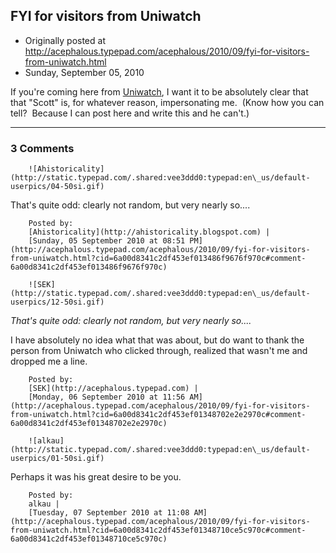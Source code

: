 ## FYI for visitors from Uniwatch

 * Originally posted at http://acephalous.typepad.com/acephalous/2010/09/fyi-for-visitors-from-uniwatch.html
 * Sunday, September 05, 2010



If you're coming here from [Uniwatch](http://www.uniwatchblog.com/2010/09/04/have-you-no-sense-of-decency-sir-at-long-last-have-you-left-no-sense-of-decency/), I want it to be absolutely clear that that "Scott" is, for whatever reason, impersonating me.  (Know how you can tell?  Because I can post here and write this and he can't.)

		

* * *

### 3 Comments 

		

                
[]()

	

		![Ahistoricality](http://static.typepad.com/.shared:vee3ddd0:typepad:en\_us/default-userpics/04-50si.gif)
	

	

		

That's quite odd: clearly not random, but very nearly so....

	

		Posted by:
		[Ahistoricality](http://ahistoricality.blogspot.com) |
		[Sunday, 05 September 2010 at 08:51 PM](http://acephalous.typepad.com/acephalous/2010/09/fyi-for-visitors-from-uniwatch.html?cid=6a00d8341c2df453ef013486f9676f970c#comment-6a00d8341c2df453ef013486f9676f970c)

[]()

	

		![SEK](http://static.typepad.com/.shared:vee3ddd0:typepad:en\_us/default-userpics/12-50si.gif)
	

	

		

_That's quite odd: clearly not random, but very nearly so...._

I have absolutely no idea what that was about, but do want to thank the person from Uniwatch who clicked through, realized that wasn't me and dropped me a line.

	

		Posted by:
		[SEK](http://acephalous.typepad.com) |
		[Monday, 06 September 2010 at 11:56 AM](http://acephalous.typepad.com/acephalous/2010/09/fyi-for-visitors-from-uniwatch.html?cid=6a00d8341c2df453ef01348702e2e2970c#comment-6a00d8341c2df453ef01348702e2e2970c)

[]()

	

		![alkau](http://static.typepad.com/.shared:vee3ddd0:typepad:en\_us/default-userpics/01-50si.gif)
	

	

		

Perhaps it was his great desire to be you.

	

		Posted by:
		alkau |
		[Tuesday, 07 September 2010 at 11:08 AM](http://acephalous.typepad.com/acephalous/2010/09/fyi-for-visitors-from-uniwatch.html?cid=6a00d8341c2df453ef01348710ce5c970c#comment-6a00d8341c2df453ef01348710ce5c970c)

		

        